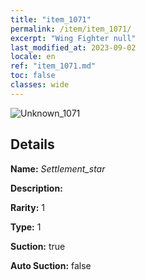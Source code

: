 ```yaml
---
title: "item_1071"
permalink: /item/item_1071/
excerpt: "Wing Fighter null"
last_modified_at: 2023-09-02
locale: en
ref: "item_1071.md"
toc: false
classes: wide
---
```



 ![Unknown_1071](/images/item/Settlement_star_p.png)



## Details

 **Name:** *Settlement_star* 

 **Description:** 

 **Rarity:** 1 

 **Type:** 1 

 **Suction:** true 

 **Auto Suction:** false 


